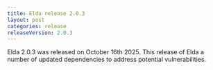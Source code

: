 ```yaml
---
title: Elda release 2.0.3
layout: post
categories: release
releaseVersion: 2.0.3
---
```


Elda 2.0.3 was released on October 16th 2025.
This release of Elda a number of updated dependencies to address potential vulnerabilities.

